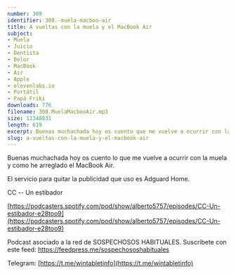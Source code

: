 ```yaml
---
number: 309
identifier: 308.-muela-macboo-air
title: A vueltas con la muela y el MacBook Air
subject:
- Muela
- Juicio
- Dentista
- Dolor
- MacBook
- Air
- Apple
- elevenlabs.io
- Portátil
- Papá Friki
downloads: 776
filename: 308.MuelaMacbooAir.mp3
size: 11348831
length: 619
excerpt: Buenas muchachada hoy os cuento que me vuelve a ocurrir con la muela y como he arreglado el MacBook Air.
slug: a-vueltas-con-la-muela-y-el-macbook-air
---
```

Buenas muchachada hoy os cuento lo que me vuelve a ocurrir con la muela y como he arreglado el MacBook Air.

El servicio para quitar la publicidad que uso es Adguard Home.

CC -- Un estibador

[https://podcasters.spotify.com/pod/show/alberto5757/episodes/CC-Un-estibador-e28too9](https://podcasters.spotify.com/pod/show/alberto5757/episodes/CC-Un-estibador-e28too9)

Podcast asociado a la red de SOSPECHOSOS HABITUALES. Suscríbete con este feed: https://feedpress.me/sospechososhabituales

Telegram: [https://t.me/wintabletinfo](https://t.me/wintabletinfo)